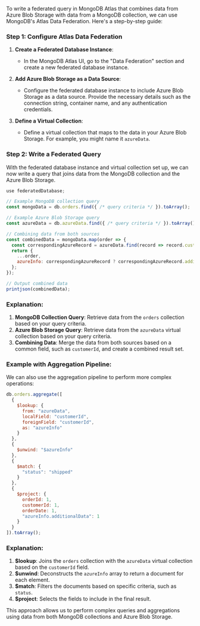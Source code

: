 To write a federated query in MongoDB Atlas that combines data from Azure Blob Storage with data from a MongoDB collection, we can use MongoDB's Atlas Data Federation. Here's a step-by-step guide:

### **Step 1: Configure Atlas Data Federation**
1. **Create a Federated Database Instance**:
   - In the MongoDB Atlas UI, go to the "Data Federation" section and create a new federated database instance.

2. **Add Azure Blob Storage as a Data Source**:
   - Configure the federated database instance to include Azure Blob Storage as a data source. Provide the necessary details such as the connection string, container name, and any authentication credentials.

3. **Define a Virtual Collection**:
   - Define a virtual collection that maps to the data in your Azure Blob Storage. For example, you might name it `azureData`.

### **Step 2: Write a Federated Query**
With the federated database instance and virtual collection set up, we can now write a query that joins data from the MongoDB collection and the Azure Blob Storage.

```javascript
use federatedDatabase;

// Example MongoDB collection query
const mongoData = db.orders.find({ /* query criteria */ }).toArray();

// Example Azure Blob Storage query
const azureData = db.azureData.find({ /* query criteria */ }).toArray();

// Combining data from both sources
const combinedData = mongoData.map(order => {
  const correspondingAzureRecord = azureData.find(record => record.customerId === order.customerId);
  return {
    ...order,
    azureInfo: correspondingAzureRecord ? correspondingAzureRecord.additionalData : null
  };
});

// Output combined data
printjson(combinedData);
```

### **Explanation:**
1. **MongoDB Collection Query**: Retrieve data from the `orders` collection based on your query criteria.
2. **Azure Blob Storage Query**: Retrieve data from the `azureData` virtual collection based on your query criteria.
3. **Combining Data**: Merge the data from both sources based on a common field, such as `customerId`, and create a combined result set.

### **Example with Aggregation Pipeline:**
We can also use the aggregation pipeline to perform more complex operations:

```javascript
db.orders.aggregate([
  {
    $lookup: {
      from: "azureData",
      localField: "customerId",
      foreignField: "customerId",
      as: "azureInfo"
    }
  },
  {
    $unwind: "$azureInfo"
  },
  {
    $match: {
      "status": "shipped"
    }
  },
  {
    $project: {
      orderId: 1,
      customerId: 1,
      orderDate: 1,
      "azureInfo.additionalData": 1
    }
  }
]).toArray();
```

### **Explanation:**
1. **$lookup**: Joins the `orders` collection with the `azureData` virtual collection based on the `customerId` field.
2. **$unwind**: Deconstructs the `azureInfo` array to return a document for each element.
3. **$match**: Filters the documents based on specific criteria, such as `status`.
4. **$project**: Selects the fields to include in the final result.

This approach allows us to perform complex queries and aggregations using data from both MongoDB collections and Azure Blob Storage.


